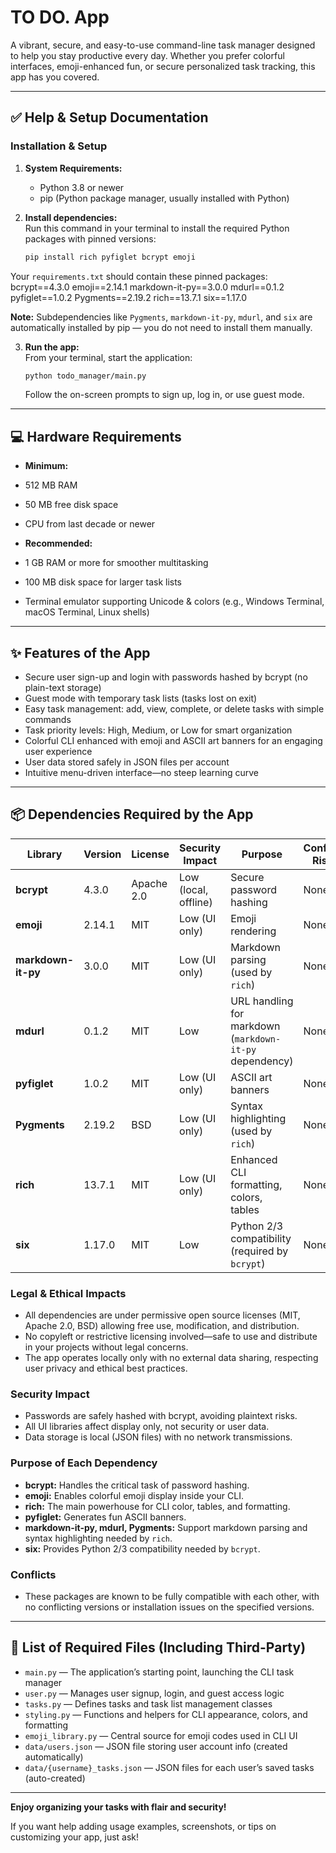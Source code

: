 # TO DO. App

A vibrant, secure, and easy-to-use command-line task manager designed to help you stay productive every day. Whether you prefer colorful interfaces, emoji-enhanced fun, or secure personalized task tracking, this app has you covered.

<hr>

## ✅ Help & Setup Documentation

### Installation & Setup

1. **System Requirements:**  
   - Python 3.8 or newer  
   - pip (Python package manager, usually installed with Python)

2. **Install dependencies:**  
   Run this command in your terminal to install the required Python packages with pinned versions:

   ```bash
   pip install rich pyfiglet bcrypt emoji
   ```

  Your `requirements.txt` should contain these pinned packages:  
  bcrypt==4.3.0
  emoji==2.14.1
  markdown-it-py==3.0.0
  mdurl==0.1.2
  pyfiglet==1.0.2
  Pygments==2.19.2
  rich==13.7.1
  six==1.17.0

  **Note:** Subdependencies like `Pygments`, `markdown-it-py`, `mdurl`, and `six` are automatically installed by pip — you do not need to install them manually.

3. **Run the app:**  
  From your terminal, start the application:

   ```bash
   python todo_manager/main.py
   ```

   Follow the on-screen prompts to sign up, log in, or use guest mode.

<hr>

## 💻 Hardware Requirements

- **Minimum:**  
- 512 MB RAM  
- 50 MB free disk space  
- CPU from last decade or newer

- **Recommended:**  
- 1 GB RAM or more for smoother multitasking  
- 100 MB disk space for larger task lists  
- Terminal emulator supporting Unicode & colors (e.g., Windows Terminal, macOS Terminal, Linux shells)

---

## ✨ Features of the App

- Secure user sign-up and login with passwords hashed by bcrypt (no plain-text storage)  
- Guest mode with temporary task lists (tasks lost on exit)  
- Easy task management: add, view, complete, or delete tasks with simple commands  
- Task priority levels: High, Medium, or Low for smart organization  
- Colorful CLI enhanced with emoji and ASCII art banners for an engaging user experience  
- User data stored safely in JSON files per account  
- Intuitive menu-driven interface—no steep learning curve

---

## 📦 Dependencies Required by the App

| Library           | Version  | License      | Security Impact        | Purpose                                 | Conflict Risk  |
|-------------------|----------|--------------|-----------------------|-----------------------------------------|---------------|
| **bcrypt**        | 4.3.0    | Apache 2.0   | Low (local, offline)  | Secure password hashing                  | None          |
| **emoji**         | 2.14.1   | MIT          | Low (UI only)         | Emoji rendering                         | None          |
| **markdown-it-py**| 3.0.0    | MIT          | Low (UI only)         | Markdown parsing (used by `rich`)      | None          |
| **mdurl**         | 0.1.2    | MIT          | Low                   | URL handling for markdown (`markdown-it-py` dependency) | None          |
| **pyfiglet**      | 1.0.2    | MIT          | Low (UI only)         | ASCII art banners                       | None          |
| **Pygments**      | 2.19.2   | BSD          | Low (UI only)         | Syntax highlighting (used by `rich`)   | None          |
| **rich**          | 13.7.1   | MIT          | Low (UI only)         | Enhanced CLI formatting, colors, tables | None          |
| **six**           | 1.17.0   | MIT          | Low                   | Python 2/3 compatibility (required by `bcrypt`) | None          |

### Legal & Ethical Impacts

- All dependencies are under permissive open source licenses (MIT, Apache 2.0, BSD) allowing free use, modification, and distribution.  
- No copyleft or restrictive licensing involved—safe to use and distribute in your projects without legal concerns.  
- The app operates locally only with no external data sharing, respecting user privacy and ethical best practices.

### Security Impact

- Passwords are safely hashed with bcrypt, avoiding plaintext risks.  
- All UI libraries affect display only, not security or user data.  
- Data storage is local (JSON files) with no network transmissions.

### Purpose of Each Dependency

- **bcrypt:** Handles the critical task of password hashing.  
- **emoji:** Enables colorful emoji display inside your CLI.  
- **rich:** The main powerhouse for CLI color, tables, and formatting.  
- **pyfiglet:** Generates fun ASCII banners.  
- **markdown-it-py, mdurl, Pygments:** Support markdown parsing and syntax highlighting needed by `rich`.  
- **six:** Provides Python 2/3 compatibility needed by `bcrypt`.

### Conflicts

- These packages are known to be fully compatible with each other, with no conflicting versions or installation issues on the specified versions.

---

## 📁 List of Required Files (Including Third-Party)

- `main.py` — The application’s starting point, launching the CLI task manager  
- `user.py` — Manages user signup, login, and guest access logic  
- `tasks.py` — Defines tasks and task list management classes  
- `styling.py` — Functions and helpers for CLI appearance, colors, and formatting  
- `emoji_library.py` — Central source for emoji codes used in CLI UI  
- `data/users.json` — JSON file storing user account info (created automatically)  
- `data/{username}_tasks.json` — JSON files for each user’s saved tasks (auto-created)

---

**Enjoy organizing your tasks with flair and security!**

If you want help adding usage examples, screenshots, or tips on customizing your app, just ask!
